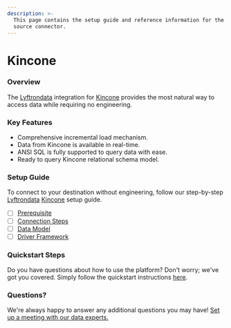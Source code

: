 ```yaml
---
description: >-
  This page contains the setup guide and reference information for the Kincone
  source connector.
---
```


# Kincone

### Overview

The [Lyftrondata](https://www.lyftrondata.com/) integration for [Kincone](None/) provides the most natural way to access data while requiring no engineering.

### Key Features

* Comprehensive incremental load mechanism.
* Data from Kincone is available in real-time.
* ANSI SQL is fully supported to query data with ease.
* Ready to query Kincone relational schema model.

### Setup Guide

To connect to your destination without engineering, follow our step-by-step [Lyftrondata](https://www.lyftrondata.com/) [Kincone](None/) setup guide.

* [ ] [Prerequisite](prerequisite.md)
* [ ] [Connection Steps](connection-steps.md)
* [ ] [Data Model](data-model/erd.md)
* [ ] [Driver Framework](driver-framework/)

### Quickstart Steps

Do you have questions about how to use the platform? Don't worry; we've got you covered. Simply follow the quickstart instructions [here](../../).

### Questions? <a href="#questions" id="questions"></a>

We're always happy to answer any additional questions you may have! [Set up a meeting with our data experts.](https://www.lyftrondata.com/book-a-meeting/)
